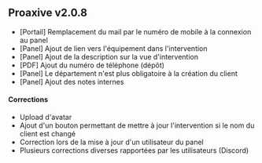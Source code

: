 ## Proaxive v2.0.8
- [Portail] Remplacement du mail par le numéro de mobile à la connexion au panel
- [Panel] Ajout de lien vers l'équipement dans l'intervention
- [Panel] Ajout de la description sur la vue d'intervention
- [PDF] Ajout du numéro de téléphone (dépôt)
- [Panel] Le département n'est plus obligatoire à la création du client
- [Panel] Ajout des notes internes
#### Corrections
- Upload d'avatar
- Ajout d'un bouton permettant de mettre à jour l'intervention si le nom du client est changé
- Correction lors de la mise à jour d'un utilisateur du panel
- Plusieurs corrections diverses rapportées par les utilisateurs (Discord)